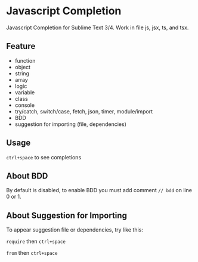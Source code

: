 # Javascript Completion

Javascript Completion for Sublime Text 3/4. Work in file js, jsx, ts, and tsx.

## Feature

- function
- object
- string
- array
- logic
- variable
- class
- console
- try/catch, switch/case, fetch, json, timer, module/import
- BDD
- suggestion for importing (file, dependencies)

## Usage

`ctrl+space` to see completions

## About BDD

By default is disabled, to enable BDD you must add comment `// bdd` on line 0 or 1.

## About Suggestion for Importing

To appear suggestion file or dependencies, try like this:

`require` then `ctrl+space`

`from` then `ctrl+space`
